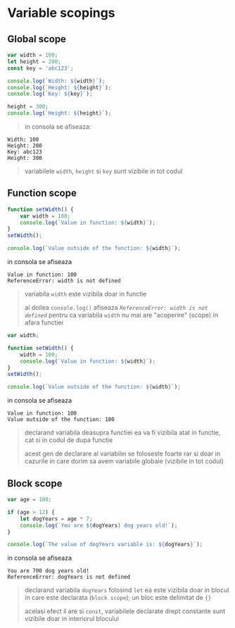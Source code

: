 # Variable scopings

## Global scope

```javascript
var width = 100;
let height = 200;
const key = 'abc123';

console.log(`Width: ${width}`);
console.log(`Height: ${height}`);
console.log(`Key: ${key}`);

height = 300;
console.log(`Height: ${height}`);
```

> in consola se afiseaza:

```
Width: 100
Height: 200
Key: abc123
Height: 300
```

> variabilele `width`, `height` si `key` sunt vizibile in tot codul

## Function scope

```javascript
function setWidth() {
    var width = 100;
    console.log(`Value in function: ${width}`);
}
setWidth();

console.log(`Value outside of the function: ${width}`);
```

in consola se afiseaza

```
Value in function: 100
ReferenceError: width is not defined
```

> variabila `width` este vizibila doar in functie
>
> al doilea `console.log()` afiseaza _`ReferenceError: width is not defined`_ pentru ca variabila `width` nu mai are "acoperire" (scope) in afara functiei

```javascript
var width;

function setWidth() {
    width = 100;
    console.log(`Value in function: ${width}`);
}
setWidth();

console.log(`Value outside of the function: ${width}`);
```

in consola se afiseaza

```
Value in function: 100
Value outside of the function: 100
```

> declarand variabila deasupra functiei ea va fi vizibila atat in functie, cat si in codul de dupa functie
>
> acest gen de declarare al variabilei se foloseste foarte rar si doar in cazurile in care dorim sa avem variabile globale (vizibile in tot codul)

## Block scope

```javascript
var age = 100;

if (age > 12) {
    let dogYears = age * 7;
    console.log(`You are ${dogYears} dog years old!`);
}

console.log(`The value of dogYears variable is: ${dogYears}`);
```

in consola se afiseaza

```
You are 700 dog years old!
ReferenceError: dogYears is not defined
```

> declarand variabila `dogYears` folosind `let` ea este vizibila doar in blocul in care este declarata (`block scope`); un bloc este delimitat de `{}`
>
> acelasi efect il are si `const`, variabilele declarate drept constante sunt vizibile doar in interiorul blocului

